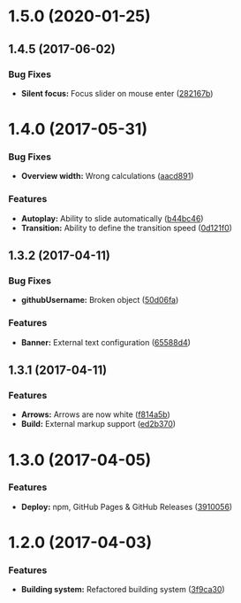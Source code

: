 <a name="1.5.0"></a>
# 1.5.0 (2020-01-25)



<a name="1.4.5"></a>
## 1.4.5 (2017-06-02)


### Bug Fixes

* **Silent focus:** Focus slider on mouse enter ([282167b](https://github.com/martinmethod/jumboslider/commit/282167b))



<a name="1.4.0"></a>
# 1.4.0 (2017-05-31)


### Bug Fixes

* **Overview width:** Wrong calculations ([aacd891](https://github.com/martinmethod/jumboslider/commit/aacd891))


### Features

* **Autoplay:** Ability to slide automatically ([b44bc46](https://github.com/martinmethod/jumboslider/commit/b44bc46))
* **Transition:** Ability to define the transition speed ([0d121f0](https://github.com/martinmethod/jumboslider/commit/0d121f0))



<a name="1.3.2"></a>
## 1.3.2 (2017-04-11)


### Bug Fixes

* **githubUsername:** Broken object ([50d06fa](https://github.com/martinmethod/jumboslider/commit/50d06fa))


### Features

* **Banner:** External text configuration ([65588d4](https://github.com/martinmethod/jumboslider/commit/65588d4))



<a name="1.3.1"></a>
## 1.3.1 (2017-04-11)


### Features

* **Arrows:** Arrows are now white ([f814a5b](https://github.com/martinmethod/jumboslider/commit/f814a5b))
* **Build:** External markup support ([ed2b370](https://github.com/martinmethod/jumboslider/commit/ed2b370))



<a name="1.3.0"></a>
# 1.3.0 (2017-04-05)


### Features

* **Deploy:** npm, GitHub Pages & GitHub Releases ([3910056](https://github.com/martinmethod/jumboslider/commit/3910056))



<a name="1.2.0"></a>
# 1.2.0 (2017-04-03)


### Features

* **Building system:** Refactored building system ([3f9ca30](https://github.com/martinmethod/jumboslider/commit/3f9ca30))




